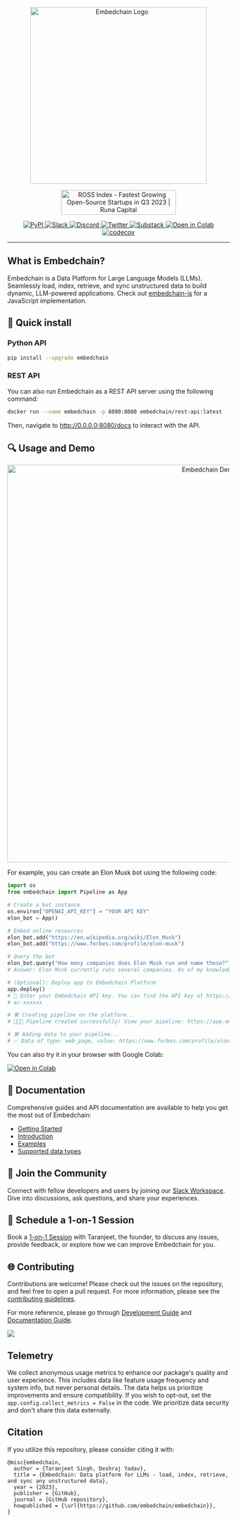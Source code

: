 <p align="center">
  <img src="docs/logo/dark.svg" width="400px" alt="Embedchain Logo">
</p>

<p align="center">
  <a href="https://runacap.com/ross-index/q3-2023/" target="_blank" rel="noopener"><img style="width: 260px; height: 56px" src="https://runacap.com/wp-content/uploads/2023/10/ROSS_badge_black_Q3_2023.svg" alt="ROSS Index - Fastest Growing Open-Source Startups in Q3 2023 | Runa Capital" width="260" height="56"/></a>
</p>

<p align="center">
  <a href="https://pypi.org/project/embedchain/">
    <img src="https://img.shields.io/pypi/v/embedchain" alt="PyPI">
  </a>
  <a href="https://join.slack.com/t/embedchain/shared_invite/zt-22uwz3c46-Zg7cIh5rOBteT_xe1jwLDw">
    <img src="https://img.shields.io/badge/slack-embedchain-brightgreen.svg?logo=slack" alt="Slack">
  </a>
  <a href="https://discord.gg/CUU9FPhRNt">
    <img src="https://dcbadge.vercel.app/api/server/6PzXDgEjG5?style=flat" alt="Discord">
  </a>
  <a href="https://twitter.com/embedchain">
    <img src="https://img.shields.io/twitter/follow/embedchain" alt="Twitter">
  </a>
  <a href="https://embedchain.substack.com/">
    <img src="https://img.shields.io/badge/Substack-%23006f5c.svg?logo=substack" alt="Substack">
  </a>
  <a href="https://colab.research.google.com/drive/138lMWhENGeEu7Q1-6lNbNTHGLZXBBz_B?usp=sharing">
    <img src="https://camo.githubusercontent.com/84f0493939e0c4de4e6dbe113251b4bfb5353e57134ffd9fcab6b8714514d4d1/68747470733a2f2f636f6c61622e72657365617263682e676f6f676c652e636f6d2f6173736574732f636f6c61622d62616467652e737667" alt="Open in Colab">
  </a>
  <a href="https://codecov.io/gh/embedchain/embedchain">
    <img src="https://codecov.io/gh/embedchain/embedchain/graph/badge.svg?token=EMRRHZXW1Q" alt="codecov">
  </a>
</p>

<hr />

## What is Embedchain?
Embedchain is a Data Platform for Large Language Models (LLMs). Seamlessly load, index, retrieve, and sync unstructured data to build dynamic, LLM-powered applications. Check out [embedchain-js](https://github.com/embedchain/embedchain/tree/main/embedchain-js) for a JavaScript implementation.

## 🔧 Quick install

### Python API
```bash
pip install --upgrade embedchain
```

### REST API
You can also run Embedchain as a REST API server using the following command:

```bash
docker run --name embedchain -p 8080:8080 embedchain/rest-api:latest
```

Then, navigate to http://0.0.0.0:8080/docs to interact with the API.

## 🔍 Usage and Demo

<!-- Demo GIF or Image -->
<p align="center">
  <img src="docs/images/cover.gif" width="900px" alt="Embedchain Demo">
</p>

For example, you can create an Elon Musk bot using the following code:

```python
import os
from embedchain import Pipeline as App

# Create a bot instance
os.environ["OPENAI_API_KEY"] = "YOUR API KEY"
elon_bot = App()

# Embed online resources
elon_bot.add("https://en.wikipedia.org/wiki/Elon_Musk")
elon_bot.add("https://www.forbes.com/profile/elon-musk")

# Query the bot
elon_bot.query("How many companies does Elon Musk run and name those?")
# Answer: Elon Musk currently runs several companies. As of my knowledge, he is the CEO and lead designer of SpaceX, the CEO and product architect of Tesla, Inc., the CEO and founder of Neuralink, and the CEO and founder of The Boring Company. However, please note that this information may change over time, so it's always good to verify the latest updates.

# (Optional): Deploy app to Embedchain Platform
app.deploy()
# 🔑 Enter your Embedchain API key. You can find the API key at https://app.embedchain.ai/settings/keys/
# ec-xxxxxx

# 🛠️ Creating pipeline on the platform...
# 🎉🎉🎉 Pipeline created successfully! View your pipeline: https://app.embedchain.ai/pipelines/xxxxx

# 🛠️ Adding data to your pipeline...
# ✅ Data of type: web_page, value: https://www.forbes.com/profile/elon-musk added successfully.
```

You can also try it in your browser with Google Colab:

[![Open in Colab](https://camo.githubusercontent.com/84f0493939e0c4de4e6dbe113251b4bfb5353e57134ffd9fcab6b8714514d4d1/68747470733a2f2f636f6c61622e72657365617263682e676f6f676c652e636f6d2f6173736574732f636f6c61622d62616467652e737667)](https://colab.research.google.com/drive/17ON1LPonnXAtLaZEebnOktstB_1cJJmh?usp=sharing)

## 📖 Documentation
Comprehensive guides and API documentation are available to help you get the most out of Embedchain:

- [Getting Started](https://docs.embedchain.ai/get-started/quickstart)
- [Introduction](https://docs.embedchain.ai/get-started/introduction#what-is-embedchain)
- [Examples](https://docs.embedchain.ai/examples)
- [Supported data types](https://docs.embedchain.ai/components/data-sources/overview)

## 🔗 Join the Community

Connect with fellow developers and users by joining our [Slack Workspace](https://join.slack.com/t/embedchain/shared_invite/zt-22uwz3c46-Zg7cIh5rOBteT_xe1jwLDw). Dive into discussions, ask questions, and share your experiences.

## 🤝 Schedule a 1-on-1 Session

Book a [1-on-1 Session](https://cal.com/taranjeetio/ec) with Taranjeet, the founder, to discuss any issues, provide feedback, or explore how we can improve Embedchain for you.

## 🌐 Contributing

Contributions are welcome! Please check out the issues on the repository, and feel free to open a pull request.
For more information, please see the [contributing guidelines](CONTRIBUTING.md).

For more reference, please go through [Development Guide](https://docs.embedchain.ai/contribution/dev) and [Documentation Guide](https://docs.embedchain.ai/contribution/docs).

<a href="https://github.com/embedchain/embedchain/graphs/contributors">
  <img src="https://contrib.rocks/image?repo=embedchain/embedchain" />
</a>

## Telemetry

We collect anonymous usage metrics to enhance our package's quality and user experience. This includes data like feature usage frequency and system info, but never personal details. The data helps us prioritize improvements and ensure compatibility. If you wish to opt-out, set the `app.config.collect_metrics = False` in the code. We prioritize data security and don't share this data externally.

## Citation

If you utilize this repository, please consider citing it with:

```
@misc{embedchain,
  author = {Taranjeet Singh, Deshraj Yadav},
  title = {Embedchain: Data platform for LLMs - load, index, retrieve, and sync any unstructured data},
  year = {2023},
  publisher = {GitHub},
  journal = {GitHub repository},
  howpublished = {\url{https://github.com/embedchain/embedchain}},
}
```
